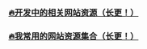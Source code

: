 ### [🔥开发中的相关网站资源（长更！）](./docs/bokeyuan/🔥开发中的相关网站资源（长更！）--kai-fa-zhong-de-xiang-guan-wang-zhan-zi-yuan--chang-geng-.md)

###  [🔥我常用的网站资源集合（长更！）](./docs/bokeyuan/🔥我常用的网站资源集合（长更！）--wo-chang-yong-de-wang-zhan-zi-yuan-ji-he--chang-geng-.md)
